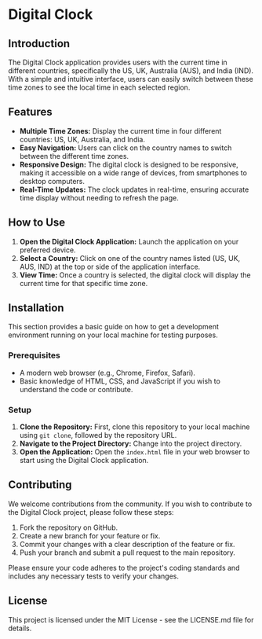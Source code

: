 # Digital Clock

## Introduction

The Digital Clock application provides users with the current time in different countries, specifically the US, UK, Australia (AUS), and India (IND). With a simple and intuitive interface, users can easily switch between these time zones to see the local time in each selected region.

## Features

- **Multiple Time Zones:** Display the current time in four different countries: US, UK, Australia, and India.
- **Easy Navigation:** Users can click on the country names to switch between the different time zones.
- **Responsive Design:** The digital clock is designed to be responsive, making it accessible on a wide range of devices, from smartphones to desktop computers.
- **Real-Time Updates:** The clock updates in real-time, ensuring accurate time display without needing to refresh the page.

## How to Use

1. **Open the Digital Clock Application:** Launch the application on your preferred device.
2. **Select a Country:** Click on one of the country names listed (US, UK, AUS, IND) at the top or side of the application interface.
3. **View Time:** Once a country is selected, the digital clock will display the current time for that specific time zone.

## Installation

This section provides a basic guide on how to get a development environment running on your local machine for testing purposes.

### Prerequisites

- A modern web browser (e.g., Chrome, Firefox, Safari).
- Basic knowledge of HTML, CSS, and JavaScript if you wish to understand the code or contribute.

### Setup

1. **Clone the Repository:** First, clone this repository to your local machine using `git clone`, followed by the repository URL.
2. **Navigate to the Project Directory:** Change into the project directory.
3. **Open the Application:** Open the `index.html` file in your web browser to start using the Digital Clock application.

## Contributing

We welcome contributions from the community. If you wish to contribute to the Digital Clock project, please follow these steps:

1. Fork the repository on GitHub.
2. Create a new branch for your feature or fix.
3. Commit your changes with a clear description of the feature or fix.
4. Push your branch and submit a pull request to the main repository.

Please ensure your code adheres to the project's coding standards and includes any necessary tests to verify your changes.

## License

This project is licensed under the MIT License - see the LICENSE.md file for details.

